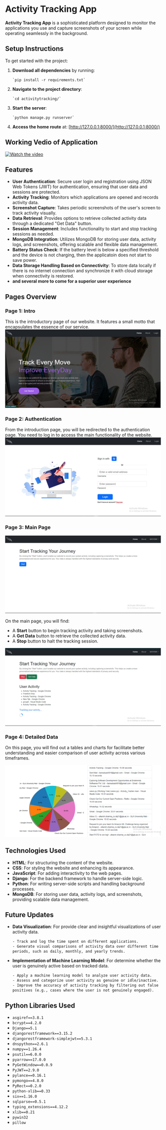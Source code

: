 
# Activity Tracking App

**Activity Tracking App** is a sophisticated platform designed to monitor the applications you use and capture screenshots of your screen while operating seamlessly in the background.

## Setup Instructions

To get started with the project:

1.  **Download all dependencies** by running:
    
        `pip install -r requirements.txt` 
    
2.  **Navigate to the project directory**:
    
        `cd activitytracking/` 
    
3.  **Start the server**:

        `python manage.py runserver` 
    
5.  **Access the home route** at: [http://127.0.0.1:8000/](http://127.0.0.1:8000/)

## Working Vedio of Application

  [![Watch the video](https://cdn.loom.com/sessions/thumbnails/51f0af01c4b042f9b7d38bbd1665ba98-6b4d8d37e9b49e93-full-play.gif)](https://www.loom.com/share/51f0af01c4b042f9b7d38bbd1665ba98)

## Features

-   **User Authentication**: Secure user login and registration using JSON Web Tokens (JWT) for authentication, ensuring that user data and sessions are protected.
-   **Activity Tracking**: Monitors which applications are opened and records activity data.
-   **Screenshot Capture**: Takes periodic screenshots of the user's screen to track activity visually.
-   **Data Retrieval**: Provides options to retrieve collected activity data through a dedicated "Get Data" button.
-   **Session Management**: Includes functionality to start and stop tracking sessions as needed.
-   **MongoDB Integration**: Utilizes MongoDB for storing user data, activity logs, and screenshots, offering scalable and flexible data management.
-   **Battery Status Check**: If the battery level is below a specified threshold and the device is not charging, then the applicatoin does not start to save power. 
-   **Data Storage Handling Based on Connectivity**: To store data locally if there is no internet connection and synchronize it with cloud storage when connectivity is restored.
-   **and several more to come for a superior user experience**
## Pages Overview

### Page 1: Intro

This is the introductory page of our website. It features a small motto that encapsulates the essence of our service.
![Page-1](images/first.jpeg)

### Page 2: Authentication

From the introduction page, you will be redirected to the authentication page. You need to log in to access the main functionality of the website.
![Page-2](images/second.jpeg)

### Page 3: Main Page
![Page-3](images/third.jpeg)

On the main page, you will find:

-   A **Start** button to begin tracking activity and taking screenshots.
-   A **Get Data** button to retrieve the collected activity data.
-   A **Stop** button to halt the tracking session.
     
![Page-3(1)](images/thirdd.jpeg)

### Page 4: Detailed Data
On this page, you will find out a tables and charts for facilitate better understanding and easier comparison of user activity across various timeframes.

![Page-2](images/2024-09-02.png)

## Technologies Used

-   **HTML**: For structuring the content of the website.
-   **CSS**: For styling the website and enhancing its appearance.
-   **JavaScript**: For adding interactivity to the web pages.
-   **Django**: For the backend framework to handle server-side logic.
-   **Python**: For writing server-side scripts and handling background processes.
- **MongoDB**: For storing user data, activity logs, and screenshots, providing scalable data management.


## Future Updates

-   **Data Visualization**: For provide clear and insightful visualizations of user activity data.

        - Track and log the time spent on different applications.
        - Generate visual comparisons of activity data over different time periods, such as daily, monthly, and yearly trends.
-   **Implementation of Machine Learning Model**: For determine whether the user is genuinely active based on tracked data.

        - Apply a machine learning model to analyze user activity data.
        - Assess and categorize user activity as genuine or idle/inactive.
        - Improve the accuracy of activity tracking by filtering out false positives (e.g., cases where the user is not genuinely engaged).

## Python Libraries Used

-   `asgiref==3.8.1`
-   `bcrypt==4.2.0`
-   `Django==5.1`
-   `djangorestframework==3.15.2`
-   `djangorestframework-simplejwt==5.3.1`
-   `dnspython==2.6.1`
-   `numpy==1.26.4`
-   `psutil==6.0.0`
-   `pyarrow==17.0.0`
-   `PyGetWindow==0.0.9`
-   `PyJWT==2.9.0`
-   `pylance==0.16.1`
-   `pymongo==4.8.0`
-   `PyRect==0.2.0`
-   `python-xlib==0.33`
-   `six==1.16.0`
-   `sqlparse==0.5.1`
-   `typing_extensions==4.12.2`
-   `xlib==0.21`
-   `pywin32`
-   `pillow`
